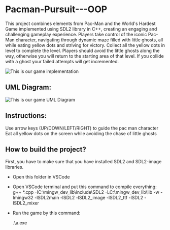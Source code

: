 # Pacman-Pursuit---OOP

This project combines elements from Pac-Man and the World's Hardest Game implemented using SDL2 library in C++, creating an engaging and challenging gameplay experience. Players take control of the iconic Pac-Man character, navigating through dynamic maze filled with little ghosts, all while eating yellow dots and striving for victory. 
Collect all the yellow dots in level to complete the level. Players should avoid the little ghosts along the way, otherwise you will return to the starting area of that  level. If you collide with a ghost your failed attempts will get incremented.

![This is our game implementation](https://github.com/breehaqasim/Pacman-Pursuit---OOP/blob/f0d4fc84a6fd0a7063aca29e7c38f4e74f2525aa/Pacman%20Pursuit/game%20screen.jpeg)

## UML Diagram:
![This is our game UML Diagram](https://github.com/breehaqasim/Pacman-Pursuit---OOP/blob/f99c7863ff8b5cac4a4260de2592b87cf11a3094/UML%20Diagram.jpg)

## Instructions:
Use arrow keys (UP/DOWN/LEFT/RIGHT) to guide the pac man character 
Eat all yellow dots on the screen while avoiding the chase of little ghosts

## How to build the project?
First, you have to make sure that you have installed SDL2 and SDL2-image libraries.
- Open this folder in VSCode
- Open VSCode terminal and put this command to compile everything:
	g++ *.cpp -IC:\mingw_dev_lib\include\SDL2 -LC:\mingw_dev_lib\lib -w -lmingw32 -lSDL2main -lSDL2 -lSDL2_image -lSDL2_ttf -lSDL2 -lSDL2_mixer

- Run the game by this command:

	.\a.exe
